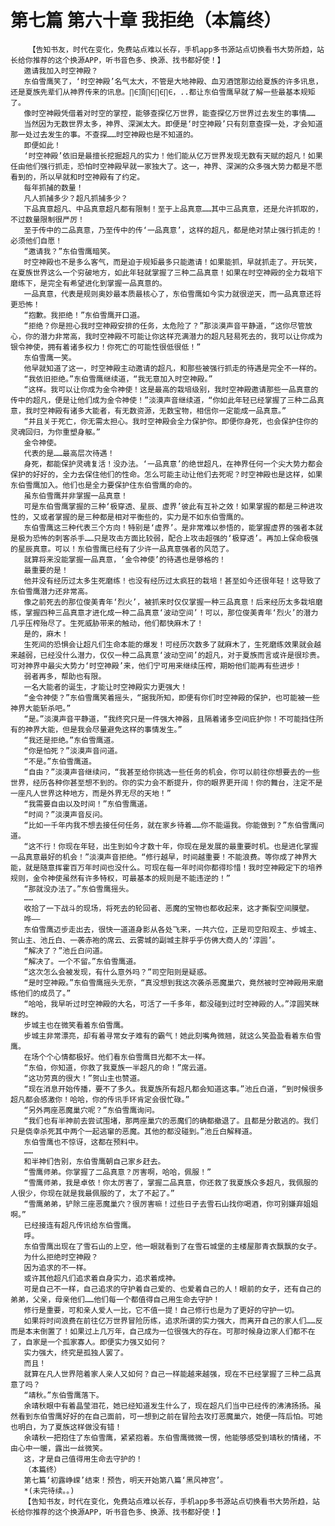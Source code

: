 # 第七篇 第六十章 我拒绝（本篇终）
        【告知书友，时代在变化，免费站点难以长存，手机app多书源站点切换看书大势所趋，站长给你推荐的这个换源APP，听书音色多、换源、找书都好使！】
       邀请我加入时空神殿？
       东伯雪鹰笑了，‘时空神殿’名气太大，不管是大地神殿、血刃酒馆那边给夏族的许多讯息，还是夏族先辈们从神界传来的讯息。∏∈頂∏∈∏∈∏∈，..都让东伯雪鹰早就了解一些最基本规矩了。
       像时空神殿凭借着对时空的掌控，能够查探亿万世界，能查探亿万世界过去发生的事情……
       当然因为无数世界太多，神界、深渊太大。即便是‘时空神殿’只有刻意查探一处，才会知道那一处过去发生的事。不查探……时空神殿也是不知道的。
       即便如此！
       ‘时空神殿’依旧是最擅长挖掘超凡的实力！他们能从亿万世界发现无数有天赋的超凡！如果任由他们强行抓走，恐怕时空神殿早就一家独大了。这一，神界、深渊的众多强大势力都是不愿看到的，所以早就和时空神殿有了约定。
       每年抓捕的数量！
       凡人抓捕多少？超凡抓捕多少？
       下品真意超凡、中品真意超凡都有限制！至于上品真意……其中三品真意，还是允许抓取的，不过数量限制很严厉！
       至于传中的二品真意，乃至传中的传‘一品真意’，这样的超凡，都是绝对禁止强行抓走的！必须他们自愿！
       “邀请我？”东伯雪鹰暗笑。
       时空神殿也不是多么客气，而是迫于规矩最多只能邀请！如果能抓，早就抓走了。开玩笑，在夏族世界这么一个穷破地方，如此年轻就掌握了三种二品真意！如果在时空神殿的全力栽培下磨练下，是完全有希望进化到掌握一品真意的。
       一品真意，代表是规则奥妙最本质最核心了，东伯雪鹰如今实力就很逆天，而一品真意还将更恐怖！
       “抱歉。我拒绝！”东伯雪鹰开口道。
       “拒绝？你是担心我时空神殿安排的任务，太危险了？”那淡漠声音平静道，“这你尽管放心，你的潜力非常高，我时空神殿不可能让你这样充满潜力的超凡轻易死去的，我可以让你成为银令神使，拥有着诸多权力！你死亡的可能性很低很低！”
       东伯雪鹰一笑。
       他早就知道了这一，时空神殿主动邀请的超凡，和那些被强行抓走的待遇是完全不一样的。
       “我依旧拒绝。”东伯雪鹰继续道，“我无意加入时空神殿。”
       “这样。我可以让你成为金令神使！这是最高的栽培级别，我时空神殿邀请那些一品真意的传中的超凡，便是让他们成为金令神使！”淡漠声音继续道，“你如此年轻已经掌握了三种二品真意，我时空神殿有诸多大能者，有无数资源，无数宝物，相信你一定能成一品真意。”
       “并且关于死亡，你无需太担心。我时空神殿会全力保护你。即便你身死，也会保护住你的灵魂回归，为你重塑身躯。”
       金令神使。
       代表的是……最高层次待遇！
       身死，都能保护灵魂复活！没办法。‘一品真意’的绝世超凡，在神界任何一个尖大势力都会保护的好好的，全力去保住他们的性命。怎么可能主动让他们去死呢？时空神殿也是这样，如果东伯雪鹰加入。他们也是全力要保护住东伯雪鹰的命的。
       虽东伯雪鹰并非掌握一品真意！
       可是东伯雪鹰掌握的三种‘极穿透、星辰、虚界’彼此有互补之效！如果掌握的都是三种进攻性的，又或者掌握的是三种都是相对平衡些的，实力是不如东伯雪鹰的。
       东伯雪鹰这三种代表三个方向！特别是‘虚界’。是非常难以参悟的，能掌握虚界的强者本就是极为恐怖的刺客杀手……只是攻击方面比较弱，配合上攻击超强的‘极穿透’。再加上保命极强的星辰真意。可以！东伯雪鹰已经有了少许一品真意强者的风范了。
       就算将来没能掌握一品真意，‘金令神使’的待遇也是够格的！
       最重要的是！
       他并没有经历过太多生死磨练！也没有经历过太疯狂的栽培！甚至如今还很年轻！这导致了东伯雪鹰潜力还非常高。
       像之前死去的那位俊美青年‘烈火’，被抓来时仅仅掌握一种三品真意！后来经历太多栽培磨练，掌握四种三品真意才进化成一种二品真意‘波动空间’！可以，那位俊美青年‘烈火’的潜力几乎压榨殆尽了。生死威胁带来的触动，他们都快麻木了！
       是的，麻木！
       生死间的恐惧会让超凡们生命本能的爆发！可经历次数多了就麻木了，生死磨练效果就会越来越弱，已经没什么潜力，仅仅一种二品真意‘波动空间’的超凡，对于夏族而言或许是很珍贵。可对神界中最尖大势力‘时空神殿’来，他们宁可用来继续压榨，期盼他们能再有些进步！
       弱者再多，帮助也有限。
       一名大能者的诞生，才能让时空神殿实力更强大！
       “金令神使？”东伯雪鹰笑着摇头，“据我所知，即便有你们时空神殿的保护，也可能被一些神界大能斩杀吧。”
       “是。”淡漠声音平静道，“我终究只是一件强大神器，且隔着诸多空间庇护你！不可能挡住所有的神界大能，但是我会尽量避免这样的事情发生。”
       “我还是拒绝。”东伯雪鹰道。
       “你是怕死？”淡漠声音问道。
       “不是。”东伯雪鹰道。
       “自由？”淡漠声音继续问，“我甚至给你挑选一些任务的机会，你可以前往你想要去的一些世界，经历各种你甚至想不到的。你的实力会不断提升，你的眼界更开阔！你的舞台，注定不是一座凡人世界这种地方，而是外界无尽的天地！”
       “我需要自由以及时间！”东伯雪鹰道。
       “时间？”淡漠声音反问。
       “比如一千年内我不想去接任何任务，就在家乡待着……你不能逼我。你能做到？”东伯雪鹰问道。
       “这不行！你现在年轻，出生到如今才数十年，你现在是发展的最重要时机。也是进化掌握一品真意最好的机会！”淡漠声音拒绝。“修行越早，时间越重要！不能浪费。等你成了神界大能，就是随意挥霍百万年时间也没什么。可现在每一年时间你都得珍惜！我时空神殿定下的培养规则，金令神使虽然有许多特权，可最基本的规则是不能违逆的！”
       “那就没办法了。”东伯雪鹰摇头。
       ……
       收拾了一下战斗的现场，将死去的轮回者、恶魔的宝物也都收起来，这才撕裂空间膜壁。
       哗——
       东伯雪鹰迈步走出去，很快一道道身影从各处飞来，一共六位，正是司空阳观主、步城主、贺山主、池丘白、一袭赤袍的席云、云雾城的副城主胖乎乎仿佛大商人的‘淳圆’。
       “解决了？”池丘白问道。
       “解决了。一个不留。”东伯雪鹰道。
       “这次怎么会被发现，有什么意外吗？”司空阳则是疑惑。
       “是时空神殿。”东伯雪鹰摇头无奈，“真没想到我这次袭杀恶魔巢穴，竟然被时空神殿用来磨练他们的成员了。”
       “哈哈，我早听过时空神殿的大名，可活了一千多年，都没碰到过时空神殿的人。”淳圆笑眯眯的。
       步城主也在微笑看着东伯雪鹰。
       步城主非常漂亮，却有着寻常女子难有的霸气！她此刻嘴角微翘，就这么笑盈盈看着东伯雪鹰。
       在场个个心情都极好。他们看东伯雪鹰目光都不太一样。
       “东伯，你知道，你救了我夏族一半超凡的命！”席云道。
       “这功劳真的很大！”贺山主也赞道。
       “现在消息开始传播，要不了多久。我夏族所有超凡都会知道这事。”池丘白道，“到时候很多超凡都会感激你！哈哈，你的传讯手环肯定会很忙碌。”
       “另外两座恶魔巢穴呢？”东伯雪鹰询问。
       “我们也有半神前去尝试围堵，那两座巢穴的恶魔们的确都撤退了。且都是分散逃的。我们只是侥幸杀死其中两个一起逃窜的恶魔。其他的都没碰到。”池丘白解释道。
       东伯雪鹰也不惊讶，这都在预料中。
       ……
       和半神们告别，东伯雪鹰朝自己家乡赶去。
       “雪鹰师弟。你掌握了二品真意？厉害啊，哈哈，佩服！”
       “雪鹰师弟，我是卓依！你太厉害了，掌握二品真意，你还救了我夏族众多超凡，我佩服的人很少，你现在就是我最佩服的了，太了不起了。”
       “雪鹰弟弟，铲除三座恶魔巢穴？很厉害嘛！过些日子去雪石山找你喝酒，你可别嫌弃姐姐啊。”
       已经接连有超凡传讯给东伯雪鹰。
       呼。
       东伯雪鹰出现在了雪石山的上空，他一眼就看到了在雪石城堡的主楼屋那青衣飘飘的女子。
       为什么拒绝时空神殿？
       因为追求的不一样。
       或许其他超凡们追求着自身实力，追求着成神。
       可是自己不一样，自己追求的守护着自己爱的、也爱着自己的人！眼前的女子，还有自己的弟弟，父亲，母亲他们……他们每一个都值得自己用生命去守护！
       修行是重要，可和亲人爱人一比，它不值一提！自己修行也是为了更好的守护一切。
       如果将时间浪费在前往亿万世界冒险历练，追求所谓的实力强大，而离开自己的家人们……反而是本末倒置了！如果过上几万年，自己成为一位很强大的存在。可那时候身边家人们都不在了，自家是一个孤家寡人。即便实力强又如何？
       实力强大，终究是孤独人罢了。
       而且！
       就算在凡人世界陪着家人亲人又如何？自己一样能越来越强，现在不已经掌握了三种二品真意了吗？
       “靖秋。”东伯雪鹰落下。
       余靖秋眼中有着晶莹泪花，她已经知道发生什么了，现在超凡们当中已经传的沸沸扬扬。虽然看到东伯雪鹰好好的在自己面前，可一想到之前在冒险去攻打恶魔巢穴，她便一阵后怕。可她也明白，为了夏族这样做没有错！
       余靖秋一把抱住了东伯雪鹰，紧紧抱着。东伯雪鹰微微一愣，他能够感受到靖秋的情绪，不由心中一暖，露出一丝微笑。
       这，才是自己值得用生命去守护的！
       （本篇终）
       第七篇‘初露峥嵘’结束！预告，明天开始第八篇‘黑风神宫’。
       *(未完待续。。)
       【告知书友，时代在变化，免费站点难以长存，手机app多书源站点切换看书大势所趋，站长给你推荐的这个换源APP，听书音色多、换源、找书都好使！】